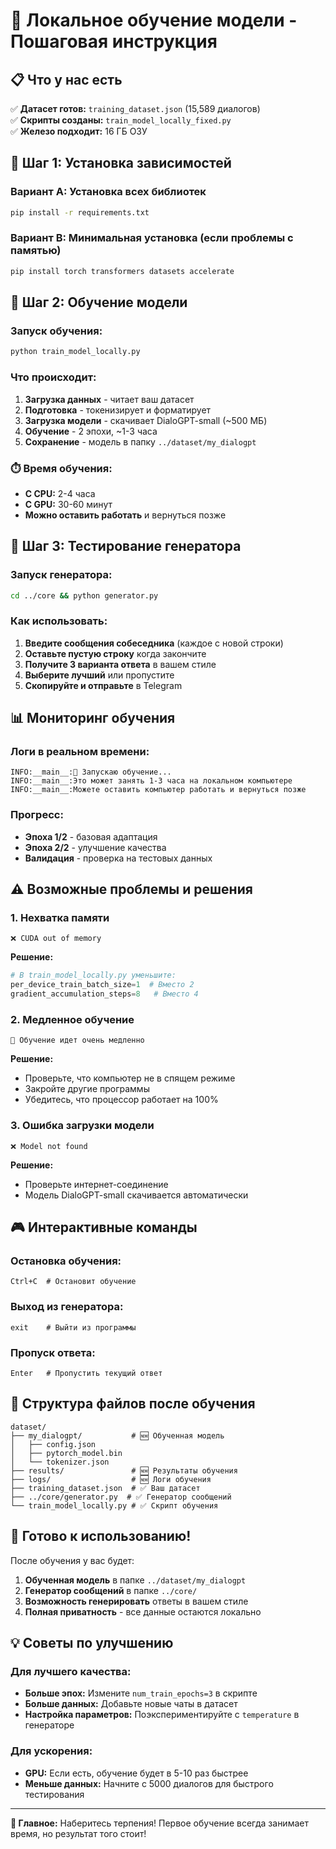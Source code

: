 # 🚀 Локальное обучение модели - Пошаговая инструкция

## 📋 Что у нас есть

✅ **Датасет готов:** `training_dataset.json` (15,589 диалогов)  
✅ **Скрипты созданы:** `train_model_locally_fixed.py`  
✅ **Железо подходит:** 16 ГБ ОЗУ  

## 🔧 Шаг 1: Установка зависимостей

### Вариант A: Установка всех библиотек
```bash
pip install -r requirements.txt
```

### Вариант B: Минимальная установка (если проблемы с памятью)
```bash
pip install torch transformers datasets accelerate
```

## 🎯 Шаг 2: Обучение модели

### Запуск обучения:
```bash
python train_model_locally.py
```

### Что происходит:
1. **Загрузка данных** - читает ваш датасет
2. **Подготовка** - токенизирует и форматирует
3. **Загрузка модели** - скачивает DialoGPT-small (~500 МБ)
4. **Обучение** - 2 эпохи, ~1-3 часа
5. **Сохранение** - модель в папку `../dataset/my_dialogpt`

### ⏱️ Время обучения:
- **С CPU:** 2-4 часа
- **С GPU:** 30-60 минут
- **Можно оставить работать** и вернуться позже

## 🧪 Шаг 3: Тестирование генератора

### Запуск генератора:
```bash
cd ../core && python generator.py
```

### Как использовать:
1. **Введите сообщения собеседника** (каждое с новой строки)
2. **Оставьте пустую строку** когда закончите
3. **Получите 3 варианта ответа** в вашем стиле
4. **Выберите лучший** или пропустите
5. **Скопируйте и отправьте** в Telegram

## 📊 Мониторинг обучения

### Логи в реальном времени:
```
INFO:__main__:🚀 Запускаю обучение...
INFO:__main__:Это может занять 1-3 часа на локальном компьютере
INFO:__main__:Можете оставить компьютер работать и вернуться позже
```

### Прогресс:
- **Эпоха 1/2** - базовая адаптация
- **Эпоха 2/2** - улучшение качества
- **Валидация** - проверка на тестовых данных

## ⚠️ Возможные проблемы и решения

### 1. Нехватка памяти
```
❌ CUDA out of memory
```
**Решение:**
```python
# В train_model_locally.py уменьшите:
per_device_train_batch_size=1  # Вместо 2
gradient_accumulation_steps=8   # Вместо 4
```

### 2. Медленное обучение
```
🐌 Обучение идет очень медленно
```
**Решение:**
- Проверьте, что компьютер не в спящем режиме
- Закройте другие программы
- Убедитесь, что процессор работает на 100%

### 3. Ошибка загрузки модели
```
❌ Model not found
```
**Решение:**
- Проверьте интернет-соединение
- Модель DialoGPT-small скачивается автоматически

## 🎮 Интерактивные команды

### Остановка обучения:
```
Ctrl+C  # Остановит обучение
```

### Выход из генератора:
```
exit    # Выйти из программы
```

### Пропуск ответа:
```
Enter   # Пропустить текущий ответ
```

## 📁 Структура файлов после обучения

```
dataset/
├── my_dialogpt/           # 🆕 Обученная модель
│   ├── config.json
│   ├── pytorch_model.bin
│   └── tokenizer.json
├── results/               # 🆕 Результаты обучения
├── logs/                  # 🆕 Логи обучения
├── training_dataset.json  # ✅ Ваш датасет
├── ../core/generator.py  # ✅ Генератор сообщений
└── train_model_locally.py # ✅ Скрипт обучения
```

## 🚀 Готово к использованию!

После обучения у вас будет:

1. **Обученная модель** в папке `../dataset/my_dialogpt`
2. **Генератор сообщений** в папке `../core/`
3. **Возможность генерировать** ответы в вашем стиле
4. **Полная приватность** - все данные остаются локально

## 💡 Советы по улучшению

### Для лучшего качества:
- **Больше эпох:** Измените `num_train_epochs=3` в скрипте
- **Больше данных:** Добавьте новые чаты в датасет
- **Настройка параметров:** Поэкспериментируйте с `temperature` в генераторе

### Для ускорения:
- **GPU:** Если есть, обучение будет в 5-10 раз быстрее
- **Меньше данных:** Начните с 5000 диалогов для быстрого тестирования

---

**🎯 Главное:** Наберитесь терпения! Первое обучение всегда занимает время, но результат того стоит! 